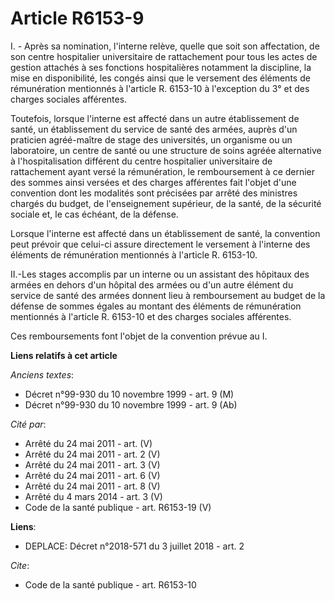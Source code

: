 # Article R6153-9

I. - Après sa nomination, l'interne relève, quelle que soit son affectation, de son centre hospitalier universitaire de
rattachement pour tous les actes de gestion attachés à ses fonctions hospitalières notamment la discipline, la mise en
disponibilité, les congés ainsi que le versement des éléments de rémunération mentionnés à l'article R. 6153-10 à l'exception
du 3° et des charges sociales afférentes.

Toutefois, lorsque l'interne est affecté dans un autre établissement de santé, un établissement du service de santé des
armées, auprès d'un praticien agréé-maître de stage des universités, un organisme ou un laboratoire, un centre de santé ou
une structure de soins agréée alternative à l'hospitalisation différent du centre hospitalier universitaire de rattachement
ayant versé la rémunération, le remboursement à ce dernier des sommes ainsi versées et des charges afférentes fait l'objet
d'une convention dont les modalités sont précisées par arrêté des ministres chargés du budget, de l'enseignement supérieur,
de la santé, de la sécurité sociale et, le cas échéant, de la défense.

Lorsque l'interne est affecté dans un établissement de santé, la convention peut prévoir que celui-ci assure directement le
versement à l'interne des éléments de rémunération mentionnés à l'article R. 6153-10.

II.-Les stages accomplis par un interne ou un assistant des hôpitaux des armées en dehors d'un hôpital des armées ou d'un
autre élément du service de santé des armées donnent lieu à remboursement au budget de la défense de sommes égales au montant
des éléments de rémunération mentionnés à l'article R. 6153-10 et des charges sociales afférentes.

Ces remboursements font l'objet de la convention prévue au I.

**Liens relatifs à cet article**

_Anciens textes_:

  - Décret n°99-930 du 10 novembre 1999 - art. 9 (M)
  - Décret n°99-930 du 10 novembre 1999 - art. 9 (Ab)

_Cité par_:

  - Arrêté du 24 mai 2011 - art. (V)
  - Arrêté du 24 mai 2011 - art. 2 (V)
  - Arrêté du 24 mai 2011 - art. 3 (V)
  - Arrêté du 24 mai 2011 - art. 6 (V)
  - Arrêté du 24 mai 2011 - art. 8 (V)
  - Arrêté du 4 mars 2014 - art. 3 (V)
  - Code de la santé publique - art. R6153-19 (V)

**Liens**:

  - DEPLACE: Décret n°2018-571 du 3 juillet 2018 - art. 2

_Cite_:

  - Code de la santé publique - art. R6153-10

